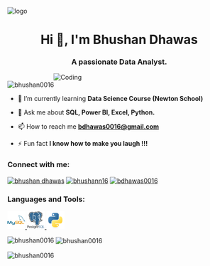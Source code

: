 ![logo](https://user-images.githubusercontent.com/58959408/232639433-cb0aea21-66f0-4508-a771-85e2089c5a87.gif)
<h1 align="center">Hi 👋, I'm Bhushan Dhawas</h1>
<h3 align="center">A passionate Data Analyst.</h3>
<img align="right" alt="Coding" width="400" src="https://i.pinimg.com/originals/9d/13/2b/9d132bb9fb4f17c66b7a1dfab89e5bc4.gif">

<p align="left"> <img src="https://komarev.com/ghpvc/?username=bhushan0016&label=Profile%20views&color=0e75b6&style=flat" alt="bhushan0016" /> </p>

- 🌱 I’m currently learning **Data Science Course (Newton School)**

- 💬 Ask me about **SQL, Power BI, Excel, Python.**

- 📫 How to reach me **bdhawas0016@gmail.com**

- ⚡ Fun fact **I know how to make you laugh !!!**

<h3 align="left">Connect with me:</h3>
<p align="left">
<a href="www.linkedin.com/in/bhushan-dhawas-0ab2a1315" target="blank"><img align="center" src="https://raw.githubusercontent.com/rahuldkjain/github-profile-readme-generator/master/src/images/icons/Social/linked-in-alt.svg" alt="bhushan dhawas" height="30" width="40" /></a>
<a href="https://instagram.com/bhushann16" target="blank"><img align="center" src="https://raw.githubusercontent.com/rahuldkjain/github-profile-readme-generator/master/src/images/icons/Social/instagram.svg" alt="bhushann16" height="30" width="40" /></a>
<a href="https://www.hackerrank.com/bdhawas0016" target="blank"><img align="center" src="https://raw.githubusercontent.com/rahuldkjain/github-profile-readme-generator/master/src/images/icons/Social/hackerrank.svg" alt="bdhawas0016" height="30" width="40" /></a>
</p>

<h3 align="left">Languages and Tools:</h3>
<p align="left"> <a href="https://www.mysql.com/" target="_blank" rel="noreferrer"> <img src="https://raw.githubusercontent.com/devicons/devicon/master/icons/mysql/mysql-original-wordmark.svg" alt="mysql" width="40" height="40"/> </a> <a href="https://www.postgresql.org" target="_blank" rel="noreferrer"> <img src="https://raw.githubusercontent.com/devicons/devicon/master/icons/postgresql/postgresql-original-wordmark.svg" alt="postgresql" width="40" height="40"/> </a> <a href="https://www.python.org" target="_blank" rel="noreferrer"> <img src="https://raw.githubusercontent.com/devicons/devicon/master/icons/python/python-original.svg" alt="python" width="40" height="40"/> </a> </p>

<p><img align="left" src="https://github-readme-stats.vercel.app/api/top-langs?username=bhushan0016&show_icons=true&locale=en&layout=compact" alt="bhushan0016" /></p>

<p>&nbsp;<img align="center" src="https://github-readme-stats.vercel.app/api?username=bhushan0016&show_icons=true&locale=en" alt="bhushan0016" /></p>

<p><img align="center" src="https://github-readme-streak-stats.herokuapp.com/?user=bhushan0016&" alt="bhushan0016" /></p>

